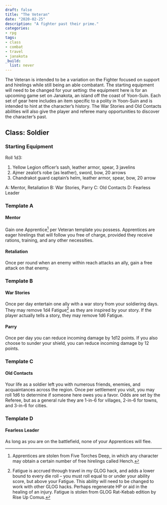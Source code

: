 ```yaml
---
draft: false
title: "The Veteran"
date: "2020-02-25"
description: "A fighter past their prime."
categories:
- rpg
tags:
- class
- combat
- travel
- janakota
_build:
  list: never
---
```


The Veteran is intended to be a variation on the Fighter focused on support and hirelings while still being an able combatant. The starting equipment will need to be changed for your setting: the equipment here is for an upcoming game set on Janakota, an island off the coast of Yoon-Suin. Each set of gear here includes an item specific to a polity in Yoon-Suin and is intended to hint at the character’s history. The War Stories and Old Contacts abilities will also give the player and referee many opportunities to discover the character’s past.


## Class: Soldier

### Starting Equipment

Roll 1d3:

1. Yellow Legion officer’s sash, leather armor, spear, 3 javelins
2. Ajmer zealot’s robe (as leather), sword, bow, 20 arrows
3. Chandrakot guard captain’s helm, leather armor, spear, bow, 20 arrow

A: Mentor, Retaliation
B: War Stories, Parry
C: Old Contacts
D: Fearless Leader

### Template A

#### Mentor

Gain one Apprentice[^1] per Veteran template you possess. Apprentices are eager hirelings that will follow you free of charge, provided they receive rations, training, and any other necessities.

#### Retaliation

Once per round when an enemy within reach attacks an ally, gain a free attack on that enemy.

### Template B

#### War Stories

Once per day entertain one ally with a war story from your soldiering days. They may remove 1d4 Fatigue[^2] as they are inspired by your story. If the player actually tells a story, they may remove 1d6 Fatigue.

#### Parry

Once per day you can reduce incoming damage by 1d12 points. If you also choose to sunder your shield, you can reduce incoming damage by 12 points.

### Template C

#### Old Contacts

Your life as a soldier left you with numerous friends, enemies, and acquaintances across the region. Once per settlement you visit, you may roll 1d6 to determine if someone here owes you a favor. Odds are set by the Referee, but as a general rule they are 1-in-6 for villages, 2-in-6 for towns, and 3-in-6 for cities.

### Template D

#### Fearless Leader

As long as you are on the battlefield, none of your Apprentices will flee.

[^1]: Apprentices are stolen from Five Torches Deep, in which any character may obtain a certain number of free hirelings called Hench.

[^2]: Fatigue is accrued through travel in my GLOG hack, and adds a lower bound to every die roll – you must roll equal to or under your ability score, but above your Fatigue. This ability will need to be changed to work with other GLOG hacks. Perhaps regenerate HP or aid in the healing of an injury. Fatigue is stolen from GLOG Rat-Kebab edition by Rise Up Comus.